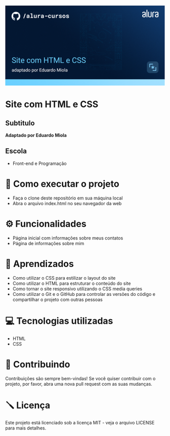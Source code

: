 
![Descricao da sua imagem](https://github.com/EduardoMiola/Primeiro-Site/blob/main/assets/Front-end-Site%20com%20HTML%20e%20CSS.png)

# Site com HTML e CSS

## Subtitulo

__Adaptado por Eduardo Miola__

## Escola

* Front-end e Programação

# 🚀 Como executar o projeto

   - Faça o clone deste repositório em sua máquina local
   - Abra o arquivo index.html no seu navegador da web

# ⚙️ Funcionalidades

   * Página inicial com informações sobre meus contatos
   * Página de informações sobre mim

# 📖 Aprendizados

   * Como utilizar o CSS para estilizar o layout do site
   * Como utilizar o HTML para estruturar o conteúdo do site
   * Como tornar o site responsivo utilizando o CSS media queries
   * Como utilizar o Git e o GitHub para controlar as versões do código e compartilhar o projeto com outras pessoas

# 💻 Tecnologias utilizadas

   * HTML
   * CSS

# 💪 Contribuindo

Contribuições são sempre bem-vindas! Se você quiser contribuir com o projeto, por favor, abra uma nova pull request com as suas mudanças.

# 🪛 Licença

Este projeto está licenciado sob a licença MIT - veja o arquivo LICENSE para mais detalhes.
